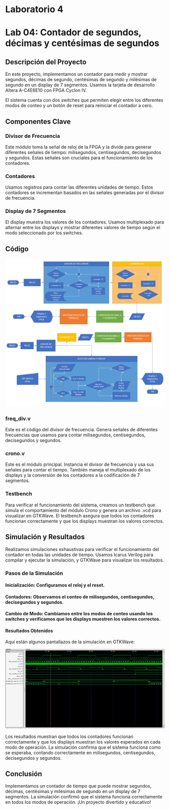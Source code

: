 # Laboratorio 4
# Lab 04: Contador de segundos, décimas y centésimas de segundos

## Descripción del Proyecto

En este proyecto, implementamos un contador para medir y mostrar segundos, décimas de segundo, centésimas de segundo y milésimas de segundo en un display de 7 segmentos. Usamos la tarjeta de desarrollo Altera A-C4E6E10 con FPGA Cyclon IV.

El sistema cuenta con dos switches que permiten elegir entre los diferentes modos de conteo y un botón de reset para reiniciar el contador a cero.

## Componentes Clave

### Divisor de Frecuencia

Este módulo toma la señal de reloj de la FPGA y la divide para generar diferentes señales de tiempo: milisegundos, centisegundos, decisegundos y segundos. Estas señales son cruciales para el funcionamiento de los contadores.

### Contadores

Usamos registros para contar las diferentes unidades de tiempo. Estos contadores se incrementan basados en las señales generadas por el divisor de frecuencia.

### Display de 7 Segmentos

El display muestra los valores de los contadores. Usamos multiplexado para alternar entre los displays y mostrar diferentes valores de tiempo según el modo seleccionado por los switches.

## Código

![Diagrama de flujo proceso base](Imagenes/Flow1.png)
![Diagrama de flujo proceso displays](Imagenes/Flow2.png)

### freq_div.v

Este es el código del divisor de frecuencia. Genera señales de diferentes frecuencias que usamos para contar milisegundos, centisegundos, decisegundos y segundos.

### crono.v
Este es el módulo principal. Instancia el divisor de frecuencia y usa sus señales para contar el tiempo. También maneja el multiplexado de los displays y la conversión de los contadores a la codificación de 7 segmentos.

### Testbench
Para verificar el funcionamiento del sistema, creamos un testbench que simula el comportamiento del módulo Crono y genera un archivo .vcd para visualizar en GTKWave. El testbench asegura que todos los contadores funcionan correctamente y que los displays muestran los valores correctos.

## Simulación y Resultados
Realizamos simulaciones exhaustivas para verificar el funcionamiento del contador en todas las unidades de tiempo. Usamos Icarus Verilog para compilar y ejecutar la simulación, y GTKWave para visualizar los resultados.

### Pasos de la Simulación
 #### Inicialización: Configuramos el reloj y el reset.
 #### Contadores: Observamos el conteo de milisegundos, centisegundos, decisegundos y segundos.
 #### Cambio de Modo: Cambiamos entre los modos de conteo usando los switches y verificamos que los displays muestren los valores correctos.
 ####  Resultados Obtenidos
Aquí están algunos pantallazos de la simulación en GTKWave:

![Diagrama de flujo proceso base](Imagenes/Testbench.png)


Los resultados muestran que todos los contadores funcionan correctamente y que los displays muestran los valores esperados en cada modo de operación. La simulación confirma que el sistema funciona como se esperaba, contando correctamente en milisegundos, centisegundos, decisegundos y segundos.

## Conclusión
 Implementamos un contador de tiempo que puede mostrar segundos, décimas, centésimas y milésimas de segundo en un display de 7 segmentos. La simulación confirmó que el sistema funciona correctamente en todos los modos de operación. ¡Un proyecto divertido y educativo!
